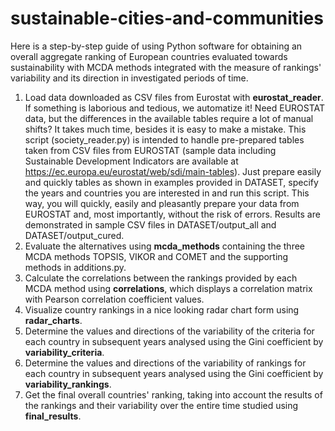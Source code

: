 # sustainable-cities-and-communities
Here is a step-by-step guide of using Python software for obtaining an overall aggregate ranking of European countries evaluated towards sustainability with MCDA methods integrated with the measure of rankings' variability and its direction in investigated periods of time.
1. Load data downloaded as CSV files from Eurostat with **eurostat_reader**.
If something is laborious and tedious, we automatize it! Need EUROSTAT data, but the differences in the available tables require a lot of manual shifts? It takes much time, besides it is easy to make a mistake. This script (society_reader.py) is intended to handle pre-prepared tables taken from CSV files from EUROSTAT (sample data including Sustainable Development Indicators are available at https://ec.europa.eu/eurostat/web/sdi/main-tables). Just prepare easily and quickly tables as shown in examples provided in DATASET, specify the years and countries you are interested in and run this script. This way, you will quickly, easily and pleasantly prepare your data from EUROSTAT and, most importantly, without the risk of errors. Results are demonstrated in sample CSV files in DATASET/output_all and DATASET/output_cured.
2. Evaluate the alternatives using **mcda_methods** containing the three MCDA methods TOPSIS, VIKOR and COMET and the supporting methods in additions.py.
3. Calculate the correlations between the rankings provided by each MCDA method using **correlations**, which displays a correlation matrix with Pearson correlation coefficient values.
4. Visualize country rankings in a nice looking radar chart form using **radar_charts**.
5. Determine the values and directions of the variability of the criteria for each country in subsequent years analysed using the Gini coefficient by **variability_criteria**.
6. Determine the values and directions of the variability of rankings for each country in subsequent years analysed using the Gini coefficient by **variability_rankings**.
7. Get the final overall countries' ranking, taking into account the results of the rankings and their variability over the entire time studied using **final_results**.
